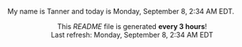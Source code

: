 My name is Tanner and today is Monday, September 8, 2:34 AM EDT.

<p align="center">This <i>README</i> file is generated <b>every 3 hours</b>!</br>Last refresh: Monday, September 8, 2:34 AM EDT<br /></p>
